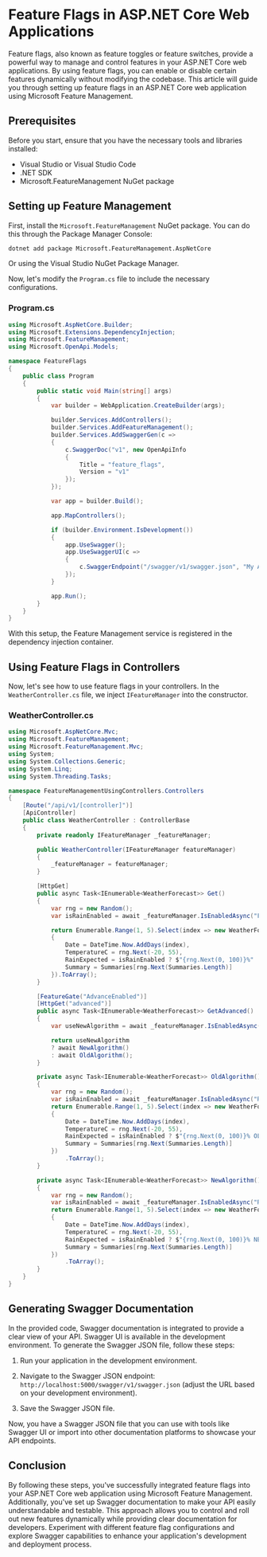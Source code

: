 # Feature Flags in ASP.NET Core Web Applications

Feature flags, also known as feature toggles or feature switches, provide a powerful way to manage and control features in your ASP.NET Core web applications. By using feature flags, you can enable or disable certain features dynamically without modifying the codebase. This article will guide you through setting up feature flags in an ASP.NET Core web application using Microsoft Feature Management.

## Prerequisites

Before you start, ensure that you have the necessary tools and libraries installed:

- Visual Studio or Visual Studio Code
- .NET SDK
- Microsoft.FeatureManagement NuGet package

## Setting up Feature Management

First, install the `Microsoft.FeatureManagement` NuGet package. You can do this through the Package Manager Console:

```bash
dotnet add package Microsoft.FeatureManagement.AspNetCore
```

Or using the Visual Studio NuGet Package Manager.

Now, let's modify the `Program.cs` file to include the necessary configurations.

### Program.cs

```csharp
using Microsoft.AspNetCore.Builder;
using Microsoft.Extensions.DependencyInjection;
using Microsoft.FeatureManagement;
using Microsoft.OpenApi.Models;

namespace FeatureFlags
{
    public class Program
    {
        public static void Main(string[] args)
        {
            var builder = WebApplication.CreateBuilder(args);

            builder.Services.AddControllers();
            builder.Services.AddFeatureManagement();
            builder.Services.AddSwaggerGen(c =>
            {
                c.SwaggerDoc("v1", new OpenApiInfo
                {
                    Title = "feature_flags",
                    Version = "v1"
                });
            });

            var app = builder.Build();

            app.MapControllers();

            if (builder.Environment.IsDevelopment())
            {
                app.UseSwagger();
                app.UseSwaggerUI(c =>
                {
                    c.SwaggerEndpoint("/swagger/v1/swagger.json", "My API V1");
                });
            }

            app.Run();
        }
    }
}
```

With this setup, the Feature Management service is registered in the dependency injection container.

## Using Feature Flags in Controllers

Now, let's see how to use feature flags in your controllers. In the `WeatherController.cs` file, we inject `IFeatureManager` into the constructor.

### WeatherController.cs

```csharp
using Microsoft.AspNetCore.Mvc;
using Microsoft.FeatureManagement;
using Microsoft.FeatureManagement.Mvc;
using System;
using System.Collections.Generic;
using System.Linq;
using System.Threading.Tasks;

namespace FeatureManagementUsingControllers.Controllers
{
    [Route("/api/v1/[controller]")]
    [ApiController]
    public class WeatherController : ControllerBase
    {
        private readonly IFeatureManager _featureManager;

        public WeatherController(IFeatureManager featureManager)
        {
            _featureManager = featureManager;
        }

        [HttpGet]
        public async Task<IEnumerable<WeatherForecast>> Get()
        {
            var rng = new Random();
            var isRainEnabled = await _featureManager.IsEnabledAsync("FeatureRain");

            return Enumerable.Range(1, 5).Select(index => new WeatherForecast
            {
                Date = DateTime.Now.AddDays(index),
                TemperatureC = rng.Next(-20, 55),
                RainExpected = isRainEnabled ? $"{rng.Next(0, 100)}%" : null,
                Summary = Summaries[rng.Next(Summaries.Length)]
            }).ToArray();
        }

        [FeatureGate("AdvanceEnabled")]
        [HttpGet("advanced")]
        public async Task<IEnumerable<WeatherForecast>> GetAdvanced()
        {
            var useNewAlgorithm = await _featureManager.IsEnabledAsync("NewAlgorithmEnabled");

            return useNewAlgorithm
            ? await NewAlgorithm()
            : await OldAlgorithm();
        }

        private async Task<IEnumerable<WeatherForecast>> OldAlgorithm()
        {
            var rng = new Random();
            var isRainEnabled = await _featureManager.IsEnabledAsync("RainEnabled");
            return Enumerable.Range(1, 5).Select(index => new WeatherForecast
            {
                Date = DateTime.Now.AddDays(index),
                TemperatureC = rng.Next(-20, 55),
                RainExpected = isRainEnabled ? $"{rng.Next(0, 100)}% OLD" : null,
                Summary = Summaries[rng.Next(Summaries.Length)]
            })
                .ToArray();
        }

        private async Task<IEnumerable<WeatherForecast>> NewAlgorithm()
        {
            var rng = new Random();
            var isRainEnabled = await _featureManager.IsEnabledAsync("RainEnabled");
            return Enumerable.Range(1, 5).Select(index => new WeatherForecast
            {
                Date = DateTime.Now.AddDays(index),
                TemperatureC = rng.Next(-20, 55),
                RainExpected = isRainEnabled ? $"{rng.Next(0, 100)}% NEW" : null,
                Summary = Summaries[rng.Next(Summaries.Length)]
            })
                .ToArray();
        }
    }
}
```

## Generating Swagger Documentation

In the provided code, Swagger documentation is integrated to provide a clear view of your API. Swagger UI is available in the development environment. To generate the Swagger JSON file, follow these steps:

1. Run your application in the development environment.

2. Navigate to the Swagger JSON endpoint: `http://localhost:5000/swagger/v1/swagger.json` (adjust the URL based on your development environment).

3. Save the Swagger JSON file.

Now, you have a Swagger JSON file that you can use with tools like Swagger UI or import into other documentation platforms to showcase your API endpoints.

## Conclusion

By following these steps, you've successfully integrated feature flags into your ASP.NET Core web application using Microsoft Feature Management. Additionally, you've set up Swagger documentation to make your API easily understandable and testable. This approach allows you to control and roll out new features dynamically while providing clear documentation for developers. Experiment with different feature flag configurations and explore Swagger capabilities to enhance your application's development and deployment process.
